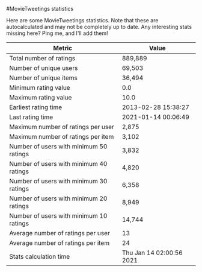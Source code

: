 #MovieTweetings statistics

Here are some MovieTweetings statistics. Note that these are autocalculated and may not be completely up to date. Any interesting stats missing here? Ping me, and I'll add them!

Metric | Value
--- | ---
Total number of ratings                 | 889,889
Number of unique users                  | 69,503
Number of unique items                  | 36,494
Minimum rating value                    | 0.0
Maximum rating value                    | 10.0
Earliest rating time                    | 2013-02-28 15:38:27
Last rating time                        | 2021-01-14 00:06:49
Maximum number of ratings per user      | 2,875
Maximum number of ratings per item      | 3,102
Number of users with minimum 50 ratings | 3,832
Number of users with minimum 40 ratings | 4,820
Number of users with minimum 30 ratings | 6,358
Number of users with minimum 20 ratings | 8,949
Number of users with minimum 10 ratings | 14,744
Average number of ratings per user      | 13
Average number of ratings per item      | 24
Stats calculation time                  | Thu Jan 14 02:00:56 2021

